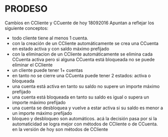 # PRODESO
Cambios en CCliente y CCuente de hoy 18092016
Apuntan a reflejar los siguiente conceptos:
* todo cliente tiene al menos 1 cuenta.
* con la creación de un CCliente automáticamente se crea una CCuenta en estado activa y con saldo máximo prefijado
* con la eliminacion de un CCliente automáticamente se elimina cada CCuenta activa pero si alguna CCuenta está bloqueada no se puede eliminar el CCliente
* un cliente puede tener 1+ cuentas
* en tanto no se cierre una CCuenta puede tener 2 estados: activa o bloqueada
* una cuenta está activa en tanto su saldo no supere un importe máximo prefijado
* una cuenta está bloqueada en tanto su saldo es igual o supera un importe máximo prefijado
* una cuenta se desbloquea y vuelve a estar activa si su saldo es menor a un importe máximo prefijado
* bloqueo y desbloqueo son automáticos. acá la decisión pasa por si la automaticidad se logra mejor con métodos de CCliente o de CCuenta. en la versión de hoy son métodos de CCliente


